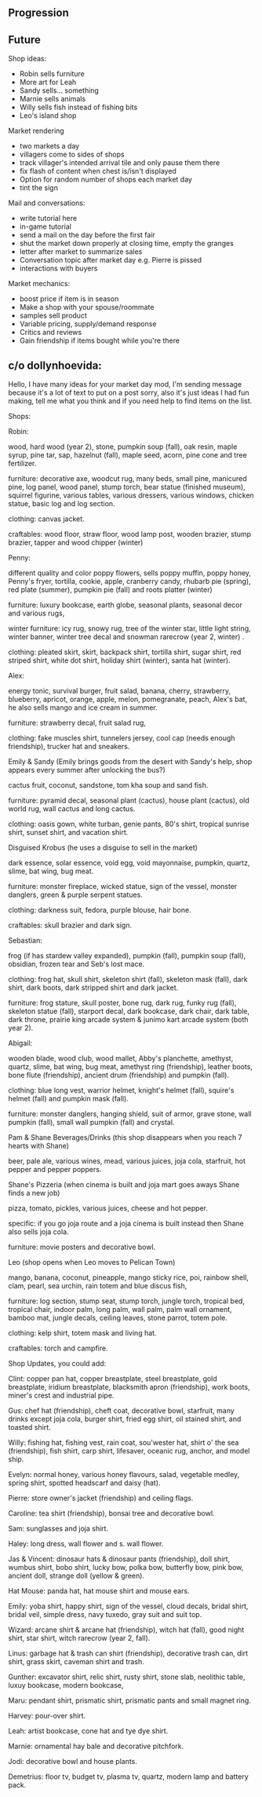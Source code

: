 Progression
---



Future
---

Shop ideas:
* Robin sells furniture
* More art for Leah
* Sandy sells... something
* Marnie sells animals
* Willy sells fish instead of fishing bits
* Leo's island shop

Market rendering
* two markets a day
* villagers come to sides of shops
* track villager's intended arrival tile and only pause them there
* fix flash of content when chest is/isn't displayed
* Option for random number of shops each market day
* tint the sign

Mail and conversations:
* write tutorial here
* in-game tutorial
* send a mail on the day before the first fair
* shut the market down properly at closing time, empty the granges
* letter after market to summarize sales
* Conversation topic after market day e.g. Pierre is pissed
* interactions with buyers

Market mechanics:
* boost price if item is in season
* Make a shop with your spouse/roommate
* samples sell product
* Variable pricing, supply/demand response
* Critics and reviews
* Gain friendship if items bought while you're there

## c/o dollynhoevida:

Hello, I have many ideas for your market day mod, I'm sending message because it's a lot of text to put on a post sorry, also it's just ideas I had fun making, tell me what you think and if you need help to find items on the list.


Shops:



Robin:

wood, hard wood (year 2), stone, pumpkin soup (fall), oak resin, maple syrup, pine tar, sap, hazelnut (fall), maple seed, acorn, pine cone and tree fertilizer.



furniture: decorative axe, woodcut rug, many beds, small pine, manicured pine, log panel, wood panel, stump torch, bear statue (finished museum), squirrel figurine, various tables, various dressers, various windows, chicken statue, basic log and log section.



clothing: canvas jacket.



craftables: wood floor, straw floor, wood lamp post, wooden brazier, stump brazier, tapper and wood chipper (winter)



Penny:

different quality and color poppy flowers, sells poppy muffin, poppy honey, Penny's fryer, tortilla, cookie, apple, cranberry candy, rhubarb pie (spring), red plate (summer), pumpkin pie (fall) and roots platter (winter)

furniture: luxury bookcase, earth globe, seasonal plants, seasonal decor and various rugs,



winter furniture: icy rug, snowy rug, tree of the winter star, little light string, winter banner, winter tree decal and snowman rarecrow (year 2, winter) .

clothing: pleated skirt, skirt, backpack shirt, tortilla shirt, sugar shirt, red striped shirt, white dot shirt, holiday shirt (winter), santa hat (winter).







Alex:

energy tonic, survival burger, fruit salad, banana, cherry, strawberry, blueberry, apricot, orange, apple, melon, pomegranate, peach, Alex's bat, he also sells mango and ice cream in summer.



furniture: strawberry decal, fruit salad rug,

clothing: fake muscles shirt, tunnelers jersey, cool cap (needs enough friendship), trucker hat and sneakers.







Emily & Sandy (Emily brings goods from the desert with Sandy's help, shop appears every summer after unlocking the bus?)

cactus fruit, coconut, sandstone, tom kha soup and sand fish.



furniture: pyramid decal, seasonal plant (cactus), house plant (cactus), old world rug, wall cactus and long cactus.



clothing: oasis gown, white turban, genie pants, 80's shirt, tropical sunrise shirt, sunset shirt, and vacation shirt.







Disguised Krobus (he uses a disguise to sell in the market)

dark essence, solar essence, void egg, void mayonnaise, pumpkin, quartz, slime, bat wing, bug meat.



furniture: monster fireplace, wicked statue, sign of the vessel, monster danglers, green & purple serpent statues.



clothing: darkness suit, fedora, purple blouse, hair bone.



craftables: skull brazier and dark sign.







Sebastian:

frog (if has stardew valley expanded), pumpkin (fall), pumpkin soup (fall), obsidian, frozen tear and Seb's lost mace.



clothing: frog hat, skull shirt, skeleton shirt (fall), skeleton mask (fall), dark shirt, dark boots, dark stripped shirt and dark jacket.



furniture: frog stature, skull poster, bone rug, dark rug, funky rug (fall), skeleton statue (fall), starport decal, dark bookcase, dark chair, dark table, dark throne, prairie king arcade system & junimo kart arcade system (both year 2).







Abigail:

wooden blade, wood club, wood mallet, Abby's planchette, amethyst, quartz, slime, bat wing, bug meat, amethyst ring (friendship), leather boots, bone flute (friendship), ancient drum (friendship) and pumpkin (fall).



clothing: blue long vest, warrior helmet, knight's helmet (fall), squire's helmet (fall) and pumpkin mask (fall).



furniture: monster danglers, hanging shield, suit of armor, grave stone, wall pumpkin (fall), small wall pumpkin (fall) and crystal.







Pam & Shane Beverages/Drinks (this shop disappears when you reach 7 hearts with Shane)

beer, pale ale, various wines, mead, various juices, joja cola, starfruit, hot pepper and pepper poppers.







Shane's Pizzeria (when cinema is built and joja mart goes aways Shane finds a new job)

pizza, tomato, pickles, various juices, cheese and hot pepper.



specific: if you go joja route and a joja cinema is built instead then Shane also sells joja cola.



furniture: movie posters and decorative bowl.







Leo (shop opens when Leo moves to Pelican Town)

mango, banana, coconut, pineapple, mango sticky rice, poi, rainbow shell, clam, pearl, sea urchin, rain totem and blue discus fish,



furniture: log section, stump seat, stump torch, jungle torch, tropical bed, tropical chair, indoor palm, long palm, wall palm, palm wall ornament, bamboo mat, jungle decals, ceiling leaves, stone parrot, totem pole.



clothing: kelp shirt, totem mask and living hat.



craftables: torch and campfire.









Shop Updates, you could add:

Clint: copper pan hat, copper breastplate, steel breastplate, gold breastplate, iridium breastplate, blacksmith apron (friendship), work boots, miner's crest and industrial pipe.

Gus: chef hat (friendship), cheft coat, decorative bowl, starfruit, many drinks except joja cola, burger shirt, fried egg shirt, oil stained shirt, and toasted shirt.

Willy: fishing hat, fishing vest, rain coat, sou'wester hat, shirt o' the sea (friendship), fish shirt, carp shirt, lifesaver, oceanic rug, anchor,  and model ship.

Evelyn: normal honey, various honey flavours, salad, vegetable medley, spring shirt, spotted headscarf and daisy (hat).

Pierre: store owner's jacket (friendship) and ceiling flags.

Caroline: tea shirt (friendship), bonsai tree and decorative bowl.

Sam: sunglasses and joja shirt﻿.

Haley: long dress, wall flower and s. wall flower.

Jas & Vincent: dinosaur hats & dinosaur pants (friendship), doll shirt, wumbus shirt, bobo shirt, lucky bow, polka bow, butterfly bow, pink bow, ancient doll, strange doll (yellow & green).

Hat Mouse: panda hat, hat mouse shirt and mouse ears.

Emily: yoba shirt, happy shirt, sign of the vessel, cloud decals, bridal shirt, bridal veil, simple dress, navy tuxedo, gray suit and suit top.

Wizard: arcane shirt & arcane hat (friendship)﻿, witch hat﻿ (fall), good night shirt, star shirt, witch rarecrow (year 2, fall).

Linus: garbage hat & trash can shirt (friendship), decorative trash can, dirt shirt, grass skirt, caveman shirt and trash.

Gunther: excavator shirt, relic shirt, rusty shirt, stone slab, neolithic table, luxuy bookcase, modern bookcase,

Maru: pendant shirt, prismatic shirt, prismatic pants and small magnet ring.

Harvey: pour-over shirt.



Leah: artist bookcase, cone hat and tye dye shirt.



Marnie: ornamental hay bale and decorative pitchfork.



Jodi: decorative bowl and house plants.



Demetrius: floor tv, budget tv, plasma tv, quartz, modern lamp and battery pack. 
